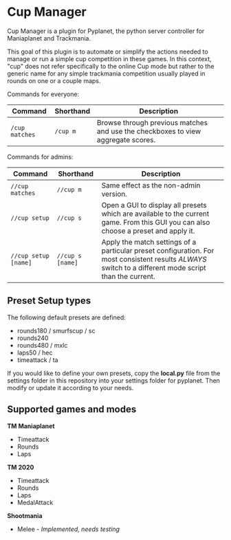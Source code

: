 # Cup Manager
Cup Manager is a plugin for Pyplanet, the python server controller for Maniaplanet and Trackmania.

This goal of this plugin is to automate or simplify the actions needed to manage or run a simple cup competition in these games. In this context, "cup" does not refer specifically to the online Cup mode but rather to the generic name for any simple trackmania competition usually played in rounds on one or a couple maps.

Commands for everyone:

| Command | Shorthand | Description |
| --- | --- | --- |
| `/cup matches` | `/cup m` | Browse through previous matches and use the checkboxes to view aggregate scores. |

Commands for admins:

| Command | Shorthand | Description |
| --- | --- | --- |
| `//cup matches`      | `//cup m`        | Same effect as the non-admin version. |
| `//cup setup` | `//cup s` | Open a GUI to display all presets which are available to the current game. From this GUI you can also choose a preset and apply it. |
| `//cup setup [name]` | `//cup s [name]` | Apply the match settings of a particular preset configuration. For most consistent results *ALWAYS* switch to a different mode script than the current. |


## Preset Setup types

The following default presets are defined:

* rounds180 / smurfscup / sc
* rounds240
* rounds480 / mxlc
* laps50 / hec
* timeattack / ta

If you would like to define your own presets, copy the **local.py** file from the settings folder in this repository into your settings folder for pyplanet. Then modify or update it according to your needs.


## Supported games and modes

**TM Maniaplanet**
* Timeattack
* Rounds
* Laps

**TM 2020**
* Timeattack
* Rounds
* Laps
* MedalAttack

**Shootmania**
* Melee - *Implemented, needs testing*

